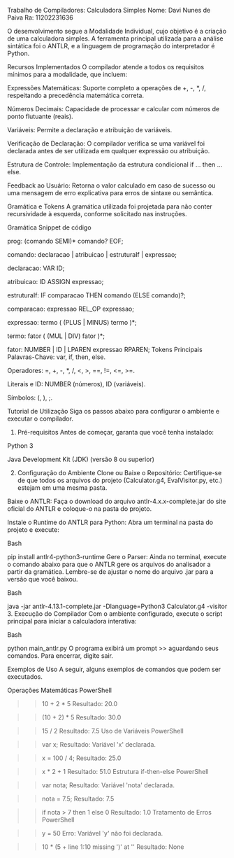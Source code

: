 Trabalho de Compiladores: Calculadora Simples
Nome: Davi Nunes de Paiva
Ra: 11202231636

O desenvolvimento segue a Modalidade Individual, cujo objetivo é a criação de uma calculadora simples. A ferramenta principal utilizada para a análise sintática foi o ANTLR, e a linguagem de programação do interpretador é Python.



Recursos Implementados
O compilador atende a todos os requisitos mínimos para a modalidade, que incluem:


Expressões Matemáticas: Suporte completo a operações de +, -, *, /, respeitando a precedência matemática correta.


Números Decimais: Capacidade de processar e calcular com números de ponto flutuante (reais).


Variáveis: Permite a declaração e atribuição de variáveis.


Verificação de Declaração: O compilador verifica se uma variável foi declarada antes de ser utilizada em qualquer expressão ou atribuição.


Estrutura de Controle: Implementação da estrutura condicional if ... then ... else.


Feedback ao Usuário: Retorna o valor calculado em caso de sucesso ou uma mensagem de erro explicativa para erros de sintaxe ou semântica.

Gramática e Tokens
A gramática utilizada foi projetada para não conter recursividade à esquerda, conforme solicitado nas instruções.

Gramática
Snippet de código

prog: (comando SEMI)* comando? EOF;

comando: declaracao | atribuicao | estruturaIf | expressao;

declaracao: VAR ID;

atribuicao: ID ASSIGN expressao;

estruturaIf: IF comparacao THEN comando (ELSE comando)?;

comparacao: expressao REL_OP expressao;

expressao: termo ( (PLUS | MINUS) termo )*;

termo:     fator ( (MUL | DIV) fator )*;

fator:     NUMBER | ID | LPAREN expressao RPAREN;
Tokens Principais
Palavras-Chave: var, if, then, else.

Operadores: =, +, -, *, /, <, >, ==, !=, <=, >=.

Literais e ID: NUMBER (números), ID (variáveis).

Símbolos: (, ), ;.

Tutorial de Utilização
Siga os passos abaixo para configurar o ambiente e executar o compilador.

1. Pré-requisitos
Antes de começar, garanta que você tenha instalado:

Python 3

Java Development Kit (JDK) (versão 8 ou superior)

2. Configuração do Ambiente
Clone ou Baixe o Repositório: Certifique-se de que todos os arquivos do projeto (Calculator.g4, EvalVisitor.py, etc.) estejam em uma mesma pasta.

Baixe o ANTLR: Faça o download do arquivo antlr-4.x.x-complete.jar do site oficial do ANTLR e coloque-o na pasta do projeto.

Instale o Runtime do ANTLR para Python: Abra um terminal na pasta do projeto e execute:

Bash

pip install antlr4-python3-runtime
Gere o Parser: Ainda no terminal, execute o comando abaixo para que o ANTLR gere os arquivos do analisador a partir da gramática. Lembre-se de ajustar o nome do arquivo .jar para a versão que você baixou.

Bash

java -jar antlr-4.13.1-complete.jar -Dlanguage=Python3 Calculator.g4 -visitor
3. Execução do Compilador
Com o ambiente configurado, execute o script principal para iniciar a calculadora interativa:

Bash

python main_antlr.py
O programa exibirá um prompt >> aguardando seus comandos. Para encerrar, digite sair.

Exemplos de Uso
A seguir, alguns exemplos de comandos que podem ser executados.

Operações Matemáticas
PowerShell

>> 10 + 2 * 5
Resultado: 20.0

>> (10 + 2) * 5
Resultado: 30.0

>> 15 / 2
Resultado: 7.5
Uso de Variáveis
PowerShell

>> var x;
Resultado: Variável 'x' declarada.

>> x = 100 / 4;
Resultado: 25.0

>> x * 2 + 1
Resultado: 51.0
Estrutura if-then-else
PowerShell

>> var nota;
Resultado: Variável 'nota' declarada.

>> nota = 7.5;
Resultado: 7.5

>> if nota > 7 then 1 else 0
Resultado: 1.0
Tratamento de Erros
PowerShell

>> y = 50
Erro: Variável 'y' não foi declarada.

>> 10 * (5 +
line 1:10 missing ')' at '<EOF>'
Resultado: None
